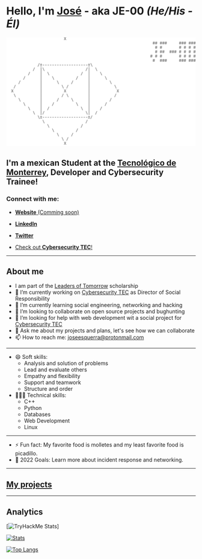 # Hello, I'm [José](https://www.linkedin.com/in/jose-esquerra/) - aka JE-00 *(He/His - Él)*

![JE-00](logoconnombre.png "JE-00")

## I'm a mexican Student at the [Tecnológico de Monterrey](https://github.com/tecnologico-de-monterrey-oficial), Developer and Cybersecurity Trainee!

### Connect with me:

- [**Website** (Comming soon)](https://www.joseesquerra.com)

- [**LinkedIn**](https://www.linkedin.com/in/jose-esquerra/)

- [**Twitter**](https://twitter.com/jose_esquerra)


- [Check out **Cybersecurity TEC**!](https://linktr.ee/cybersecurity.mty)

---
## About me

- I am part of the [Leaders of Tomorrow](http://lideresdelmanana.itesm.mx/) scholarship
- 🔭 I’m currently working on [Cybersecurity TEC](https://linktr.ee/cybersecurity.mty) as Director of Social Responsibility
- 🌱 I’m currently learning social engineering, networking and hacking
- 👯 I’m looking to collaborate on open source projects and bughunting
- 🤔 I’m looking for help with web development wit a social project for [Cybersecurity TEC](https://linktr.ee/cybersecurity.mty)
- 💬 Ask me about my projects and plans, let's see how we can collaborate
- 📫 How to reach me: <joseesquerra@protonmail.com>

----

- 😄 Soft skills:
  -  Analysis and solution of problems
  -  Lead and evaluate others
  -  Empathy and flexibility
  -  Support and teamwork
  -  Structure and order
- 👨🏻‍💻 Technical skills:
  -  C++
  -  Python
  -  Databases
  -  Web Development
  -  Linux

---

- ⚡ Fun fact: My favorite food is molletes and my least favorite food is picadillo.
- 🥅 2022 Goals: Learn more about incident response and networking.

---
## [My projects](https://github.com/stars/JE-00/lists/my-favorites)
---

## Analytics

[![TryHackMe Stats](https://raw.githubusercontent.com/Esquerra/Esquerra/master/assets/thm_propic.png)]

[![Stats](https://github-readme-stats.vercel.app/api?username=JE-00&count_private=true&show_icons=true&theme=github_dark)](https://github.com/anuraghazra/github-readme-stats)

[![Top Langs](https://github-readme-stats.vercel.app/api/top-langs/?username=JE-00&layout=compact&theme=github_dark)](https://github.com/anuraghazra/github-readme-stats)
